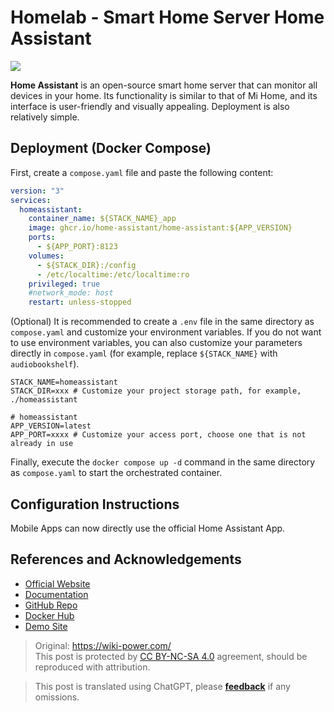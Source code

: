 # Homelab - Smart Home Server Home Assistant

![](https://f004.backblazeb2.com/file/wiki-media/img/202306011647498.png)

**Home Assistant** is an open-source smart home server that can monitor all devices in your home. Its functionality is similar to that of Mi Home, and its interface is user-friendly and visually appealing. Deployment is also relatively simple.

## Deployment (Docker Compose)

First, create a `compose.yaml` file and paste the following content:

```yaml title="compose.yaml"
version: "3"
services:
  homeassistant:
    container_name: ${STACK_NAME}_app
    image: ghcr.io/home-assistant/home-assistant:${APP_VERSION}
    ports:
      - ${APP_PORT}:8123
    volumes:
      - ${STACK_DIR}:/config
      - /etc/localtime:/etc/localtime:ro
    privileged: true
    #network_mode: host
    restart: unless-stopped
```

(Optional) It is recommended to create a `.env` file in the same directory as `compose.yaml` and customize your environment variables. If you do not want to use environment variables, you can also customize your parameters directly in `compose.yaml` (for example, replace `${STACK_NAME}` with `audiobookshelf`).

```dotenv title=".env"
STACK_NAME=homeassistant
STACK_DIR=xxx # Customize your project storage path, for example, ./homeassistant

# homeassistant
APP_VERSION=latest
APP_PORT=xxxx # Customize your access port, choose one that is not already in use
```

Finally, execute the `docker compose up -d` command in the same directory as `compose.yaml` to start the orchestrated container.

## Configuration Instructions

Mobile Apps can now directly use the official Home Assistant App.

## References and Acknowledgements

- [Official Website](https://www.home-assistant.io/)
- [Documentation](https://www.home-assistant.io/installation/generic-x86-64#docker-compose)
- [GitHub Repo](https://github.com/home-assistant)
- [Docker Hub](https://hub.docker.com/r/homeassistant/home-assistant)
- [Demo Site](https://demo.home-assistant.io/#/lovelace/0)

> Original: <https://wiki-power.com/>  
> This post is protected by [CC BY-NC-SA 4.0](https://creativecommons.org/licenses/by/4.0/deed.en) agreement, should be reproduced with attribution.

> This post is translated using ChatGPT, please [**feedback**](https://github.com/linyuxuanlin/Wiki_MkDocs/issues/new) if any omissions.
